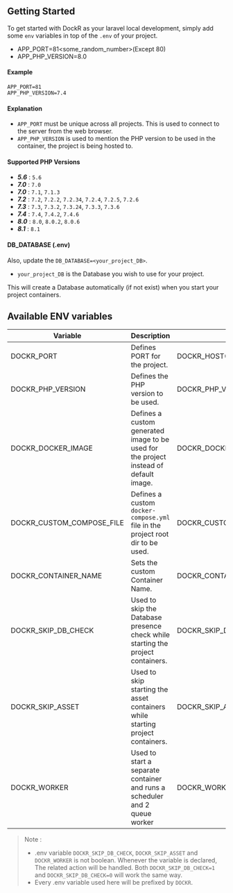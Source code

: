 ## Getting Started
To get started with DockR as your laravel local development, simply add some `env` variables in top of the `.env` of your project.

- APP_PORT=81<some_random_number>(Except 80)
- APP_PHP_VERSION=8.0<Your php version>

#### Example

```
APP_PORT=81
APP_PHP_VERSION=7.4
```

#### Explanation 
- `APP_PORT` must be unique across all projects. This is used to connect to the server from the web browser.
- `APP_PHP_VERSION` is used to mention the PHP version to be used in the container, the project is being hosted to.

#### Supported PHP Versions
- ***5.6*** : `5.6`
- ***7.0*** : `7.0`
- ***7.0*** : `7.1`, `7.1.3`
- ***7.2*** : `7.2`, `7.2.2`, `7.2.34`, `7.2.4`, `7.2.5`, `7.2.6`
- ***7.3*** : `7.3`, `7.3.2`, `7.3.24`, `7.3.3`, `7.3.6`
- ***7.4*** : `7.4`, `7.4.2`, `7.4.6`
- ***8.0*** : `8.0`, `8.0.2`, `8.0.6`
- ***8.1*** : `8.1`

#### DB_DATABASE (.env)
Also, update the `DB_DATABASE=<your_project_DB>`.
<br>
- `your_project_DB` is the Database you wish to use for your project.

This will create a Database automatically (if not exist) when you start your project containers.

## Available ENV variables

| Variable | Description | Example |
| --- | --- | --- |
| DOCKR_PORT | Defines PORT for the project. | DOCKR_HOST=81 |
| DOCKR_PHP_VERSION | Defines the PHP version to be used. | DOCKR_PHP_VERSION=8.1 |
| DOCKR_DOCKER_IMAGE | Defines a custom generated image to be used for the project instead of default image. | DOCKR_DOCKER_IMAGE="<image\>:<tag\>" |
| DOCKR_CUSTOM_COMPOSE_FILE | Defines a custom `docker-compose.yml` file in the project root dir to be used. | DOCKR_CUSTOM_COMPOSE_FILE="file.yml" |
| DOCKR_CONTAINER_NAME | Sets the custom Container Name. | DOCKR_CONTAINER_NAME=custom_name |
| DOCKR_SKIP_DB_CHECK | Used to skip the Database presence check while starting the project containers. | DOCKR_SKIP_DB_CHECK=1 |
| DOCKR_SKIP_ASSET | Used to skip starting the asset containers while starting project containers. | DOCKR_SKIP_ASSET=1 |
| DOCKR_WORKER | Used to start a separate container and runs a scheduler and 2 queue worker | DOCKR_WORKER=1 | 

> Note : 
> - .env variable `DOCKR_SKIP_DB_CHECK`, `DOCKR_SKIP_ASSET` and `DOCKR_WORKER` is not boolean. Whenever the variable is declared, The related action will be handled.
> Both `DOCKR_SKIP_DB_CHECK=1` and `DOCKR_SKIP_DB_CHECK=0` will work the same way.
> - Every .env variable used here will be prefixed by `DOCKR`.
